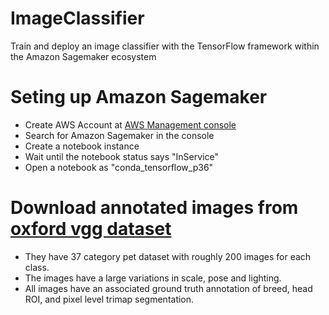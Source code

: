 # ImageClassifier
Train and deploy an image classifier with the TensorFlow framework within the Amazon Sagemaker ecosystem


# Seting up Amazon Sagemaker
- Create AWS Account at [AWS Management console](https://aws.amazon.com/console/)
- Search for Amazon Sagemaker in the console
- Create a notebook instance
- Wait until the notebook status says "InService"
- Open a notebook as "conda_tensorflow_p36"

# Download annotated images from [oxford vgg dataset](http://www.robots.ox.ac.uk/~vgg/data/pets/)
- They have 37 category pet dataset with roughly 200 images for each class. 
- The images have a large variations in scale, pose and lighting.
- All images have an associated ground truth annotation of breed, head ROI, and pixel level trimap segmentation.
